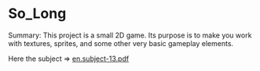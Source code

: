# So_Long

Summary:
This project is a small 2D game.
Its purpose is to make you work with textures, sprites,
and some other very basic gameplay elements.

Here the subject =>
[en.subject-13.pdf](https://github.com/pfalli/So_Long/files/14945660/en.subject-13.pdf)
